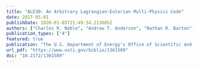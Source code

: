 ```yaml
---
title: "ALE3D: An Arbitrary Lagrangian-Eulerian Multi-Physics Code"
date: 2017-05-01
publishDate: 2020-01-05T21:49:34.213085Z
authors: ["Charles R. Noble", "Andrew T. Anderson", "Nathan R. Barton", "Jamie A. Bramwell", "Arlie Capps", "Michael H. Chang", "Jin J. Chou", "David M. Dawson", "Emily R. Diana", "Timothy A. Dunn", "Douglas R. Faux", "Aaron C. Fisher", "Patrick T. Greene", "Ines Heinz", "Yuliya Kanarska", "Saad A. Khairallah", "Benjamin T. Liu", "Jon D. Margraf", "Albert L. Nichols", "Robert N. Nourgaliev", "Michael A. Puso", "James F. Reus", "Peter B. Robinson", "Alek I. Shestakov", "Jerome M. Solberg", "Daniel Taller", "Paul H. Tsuji", "Christopher A. White", "Jeremy L. White"]
publication_types: ["4"]
featured: true 
publication: "The U.S. Department of Energy's Office of Scientific and Technical Information"
url_pdf: "https://www.osti.gov/biblio/1361589"
doi: "10.2172/1361589"
---
```


